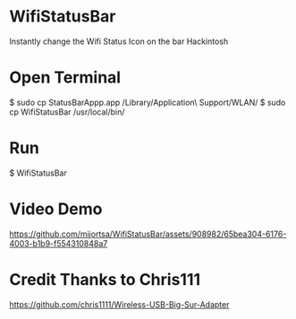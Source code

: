 # WifiStatusBar
Instantly change the Wifi Status Icon on the bar Hackintosh

# Open Terminal 

$ sudo cp StatusBarAppp.app /Library/Application\ Support/WLAN/
$ sudo cp WifiStatusBar /usr/local/bin/

# Run

$ WifiStatusBar


# Video Demo

https://github.com/mijortsa/WifiStatusBar/assets/908982/65bea304-6176-4003-b1b9-f554310848a7

# Credit Thanks to Chris111

https://github.com/chris1111/Wireless-USB-Big-Sur-Adapter
